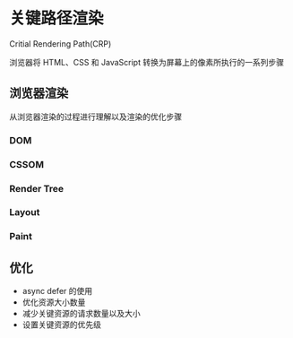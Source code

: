 # 关键路径渲染

Critial Rendering Path(CRP)

浏览器将 HTML、CSS 和 JavaScript 转换为屏幕上的像素所执行的一系列步骤

## 浏览器渲染

从浏览器渲染的过程进行理解以及渲染的优化步骤

### DOM

### CSSOM

### Render Tree

### Layout

### Paint

## 优化

- async defer 的使用
- 优化资源大小数量
- 减少关键资源的请求数量以及大小
- 设置关键资源的优先级